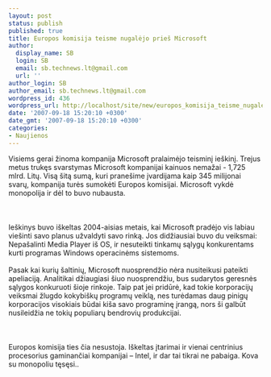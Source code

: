 ```yaml
---
layout: post
status: publish
published: true
title: Europos komisija teisme nugalėjo prieš Microsoft
author:
  display_name: SB
  login: SB
  email: sb.technews.lt@gmail.com
  url: ''
author_login: SB
author_email: sb.technews.lt@gmail.com
wordpress_id: 436
wordpress_url: http://localhost/site/new/europos_komisija_teisme_nugalejo_pries_microsoft/
date: '2007-09-18 15:20:10 +0300'
date_gmt: '2007-09-18 15:20:10 +0300'
categories:
- Naujienos
---
```

<p>Visiems gerai žinoma kompanija Microsoft pralaimėjo teisminį ieškinį. Trejus metus trukęs svarstymas Microsoft kompanijai kainuos nemažai - 1,725 mlrd. Litų. Visą šitą sumą, kuri pranešime įvardijama kaip 345 milijonai svarų, kompanija turės sumokėti Europos komisijai. Microsoft vykdė monopolija ir dėl to buvo nubausta.<br />
<br><br />
<br>Ieškinys buvo iškeltas 2004-aisias metais, kai Microsoft pradėjo vis labiau viešinti savo planus užvaldyti savo rinką. Jos didžiausiai buvo du veiksmai: Nepašalinti Media Player iš OS, ir nesuteikti tinkamų sąlygų konkurentams kurti programas Windows operacinėms sistemoms.<br />
<br>Pasak kai kurių šaltinių, Microsoft nuosprendžio nėra nusiteikusi pateikti apeliaciją. Analitikai džiaugiasi šiuo nuosprendžiu, bus sudarytos geresnės sąlygos konkuruoti šioje rinkoje. Taip pat jei pridūrė, kad tokie korporacijų veiksmai žlugdo kokybiškų programų veiklą, nes turėdamas daug pinigų korporacijos visokiais būdai kiša savo programinę įrangą, nors ši galbūt nusileidžia ne tokių populiarų bendrovių produkcijai.<br />
<br><br />
<br>Europos komisija ties čia nesustoja. Iškeltas įtarimai ir vienai centrinius procesorius gaminančiai kompanijai – Intel, ir dar tai tikrai ne pabaiga. Kova su monopoliu tęsęsi..<br />
<br></p>
